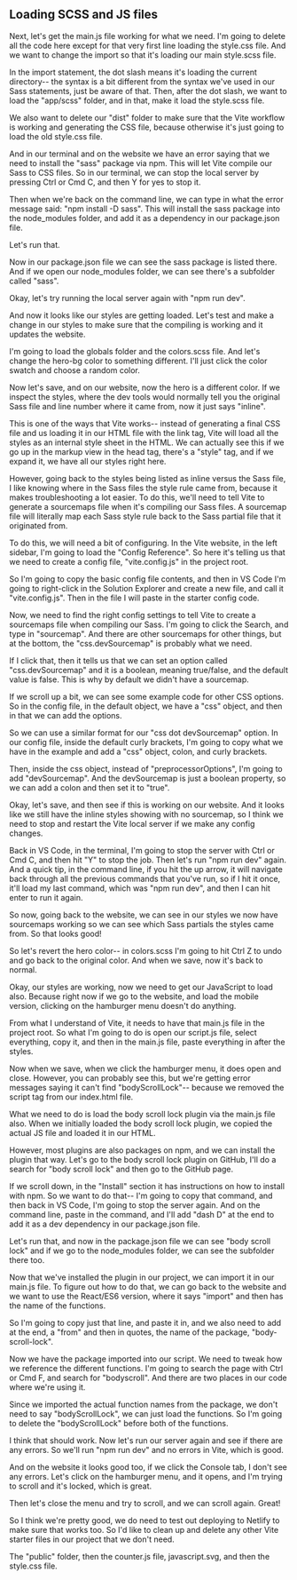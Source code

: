 ## Loading SCSS and JS files

Next, let's get the main.js file working for what we need. I'm going to delete all the code here except for that very first line loading the style.css file. And we want to change the import so that it's loading our main style.scss file.

In the import statement, the dot slash means it's loading the current directory-- the syntax is a bit different from the syntax we've used in our Sass statements, just be aware of that. Then, after the dot slash, we want to load the "app/scss" folder, and in that, make it load the style.scss file.

We also want to delete our "dist" folder to make sure that the Vite workflow is working and generating the CSS file, because otherwise it's just going to load the old style.css file.

And in our terminal and on the website we have an error saying that we need to install the "sass" package via npm. This will let Vite compile our Sass to CSS files. So in our terminal, we can stop the local server by pressing Ctrl or Cmd C, and then Y for yes to stop it.

Then when we're back on the command line, we can type in what the error message said: "npm install -D sass". This will install the sass package into the node_modules folder, and add it as a dependency in our package.json file.

Let's run that.

Now in our package.json file we can see the sass package is listed there. And if we open our node_modules folder, we can see there's a subfolder called "sass".

Okay, let's try running the local server again with "npm run dev".

And now it looks like our styles are getting loaded. Let's test and make a change in our styles to make sure that the compiling is working and it updates the website.

I'm going to load the globals folder and the colors.scss file. And let's change the hero-bg color to something different. I'll just click the color swatch and choose a random color.

Now let's save, and on our website, now the hero is a different color. If we inspect the styles, where the dev tools would normally tell you the original Sass file and line number where it came from, now it just says "inline".

This is one of the ways that Vite works-- instead of generating a final CSS file and us loading it in our HTML file with the link tag, Vite will load all the styles as an internal style sheet in the HTML. We can actually see this if we go up in the markup view in the head tag, there's a "style" tag, and if we expand it, we have all our styles right here.

However, going back to the styles being listed as inline versus the Sass file, I like knowing where in the Sass files the style rule came from, because it makes troubleshooting a lot easier. To do this, we'll need to tell Vite to generate a sourcemaps file when it's compiling our Sass files. A sourcemap file will literally map each Sass style rule back to the Sass partial file that it originated from.

To do this, we will need a bit of configuring. In the Vite website, in the left sidebar, I'm going to load the "Config Reference". So here it's telling us that we need to create a config file, "vite.config.js" in the project root.

So I'm going to copy the basic config file contents, and then in VS Code I'm going to right-click in the Solution Explorer and create a new file, and call it "vite.config.js". Then in the file I will paste in the starter config code.

Now, we need to find the right config settings to tell Vite to create a sourcemaps file when compiling our Sass. I'm going to click the Search, and type in "sourcemap". And there are other sourcemaps for other things, but at the bottom, the "css.devSourcemap" is probably what we need.

If I click that, then it tells us that we can set an option called "css.devSourcemap" and it is a boolean, meaning true/false, and the default value is false. This is why by default we didn't have a sourcemap.

If we scroll up a bit, we can see some example code for other CSS options. So in the config file, in the default object, we have a "css" object, and then in that we can add the options.

So we can use a similar format for our "css dot devSourcemap" option. In our config file, inside the default curly brackets, I'm going to copy what we have in the example and add a "css" object, colon, and curly brackets.

Then, inside the css object, instead of "preprocessorOptions", I'm going to add "devSourcemap". And the devSourcemap is just a boolean property, so we can add a colon and then set it to "true".

Okay, let's save, and then see if this is working on our website. And it looks like we still have the inline styles showing with no sourcemap, so I think we need to stop and restart the Vite local server if we make any config changes.

Back in VS Code, in the terminal, I'm going to stop the server with Ctrl or Cmd C, and then hit "Y" to stop the job. Then let's run "npm run dev" again. And a quick tip, in the command line, if you hit the up arrow, it will navigate back through all the previous commands that you've run, so if I hit it once, it'll load my last command, which was "npm run dev", and then I can hit enter to run it again.

So now, going back to the website, we can see in our styles we now have sourcemaps working so we can see which Sass partials the styles came from. So that looks good!

So let's revert the hero color-- in colors.scss I'm going to hit Ctrl Z to undo and go back to the original color. And when we save, now it's back to normal.

Okay, our styles are working, now we need to get our JavaScript to load also. Because right now if we go to the website, and load the mobile version, clicking on the hamburger menu doesn't do anything.

From what I understand of Vite, it needs to have that main.js file in the project root. So what I'm going to do is open our script.js file, select everything, copy it, and then in the main.js file, paste everything in after the styles.

Now when we save, when we click the hamburger menu, it does open and close. However, you can probably see this, but we're getting error messages saying it can't find "bodyScrollLock"-- because we removed the script tag from our index.html file.

What we need to do is load the body scroll lock plugin via the main.js file also. When we initially loaded the body scroll lock plugin, we copied the actual JS file and loaded it in our HTML.

However, most plugins are also packages on npm, and we can install the plugin that way. Let's go to the body scroll lock plugin on GitHub, I'll do a search for "body scroll lock" and then go to the GitHub page.

If we scroll down, in the "Install" section it has instructions on how to install with npm. So we want to do that-- I'm going to copy that command, and then back in VS Code, I'm going to stop the server again. And on the command line, paste in the command, and I'll add "dash D" at the end to add it as a dev dependency in our package.json file.

Let's run that, and now in the package.json file we can see "body scroll lock" and if we go to the node_modules folder, we can see the subfolder there too.

Now that we've installed the plugin in our project, we can import it in our main.js file. To figure out how to do that, we can go back to the website and we want to use the React/ES6 version, where it says "import" and then has the name of the functions.

So I'm going to copy just that line, and paste it in, and we also need to add at the end, a "from" and then in quotes, the name of the package, "body-scroll-lock".

Now we have the package imported into our script. We need to tweak how we reference the different functions. I'm going to search the page with Ctrl or Cmd F, and search for "bodyscroll". And there are two places in our code where we're using it.

Since we imported the actual function names from the package, we don't need to say "bodyScrollLock", we can just load the functions. So I'm going to delete the "bodyScrollLock" before both of the functions.

I think that should work. Now let's run our server again and see if there are any errors. So we'll run "npm run dev" and no errors in Vite, which is good.

And on the website it looks good too, if we click the Console tab, I don't see any errors. Let's click on the hamburger menu, and it opens, and I'm trying to scroll and it's locked, which is great.

Then let's close the menu and try to scroll, and we can scroll again. Great!

So I think we're pretty good, we do need to test out deploying to Netlify to make sure that works too. So I'd like to clean up and delete any other Vite starter files in our project that we don't need.

The "public" folder, then the counter.js file, javascript.svg, and then the style.css file.
